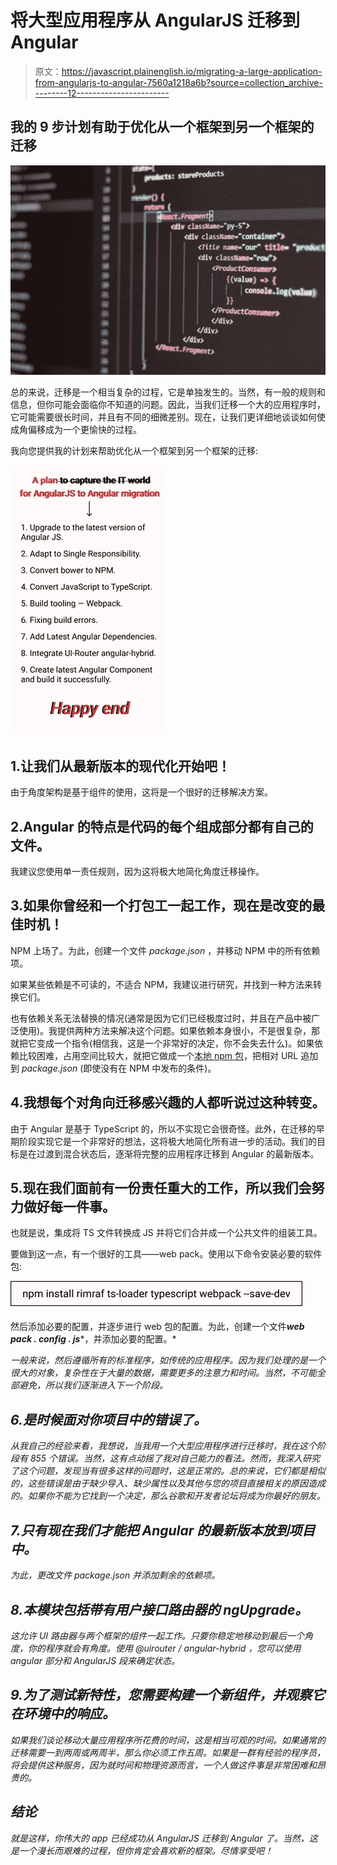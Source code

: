 # 将大型应用程序从 AngularJS 迁移到 Angular

> 原文：<https://javascript.plainenglish.io/migrating-a-large-application-from-angularjs-to-angular-7560a1218a6b?source=collection_archive---------12----------------------->

## 我的 9 步计划有助于优化从一个框架到另一个框架的迁移

![](img/f07dd4cd1cb4634c6d0b06edee03a4d6.png)

总的来说，迁移是一个相当复杂的过程，它是单独发生的。当然，有一般的规则和信息，但你可能会面临你不知道的问题。因此，当我们迁移一个大的应用程序时，它可能需要很长时间，并且有不同的细微差别。现在，让我们更详细地谈谈如何使成角偏移成为一个更愉快的过程。

我向您提供我的计划来帮助优化从一个框架到另一个框架的迁移:

![](img/15a5b2883f3e4e8aca0f055f69685809.png)

## 1.让我们从最新版本的现代化开始吧！

由于角度架构是基于组件的使用，这将是一个很好的迁移解决方案。

## 2.Angular 的特点是代码的每个组成部分都有自己的文件。

我建议您使用单一责任规则，因为这将极大地简化角度迁移操作。

## 3.如果你曾经和一个打包工一起工作，现在是改变的最佳时机！

NPM 上场了。为此，创建一个文件 *package.json* ，并移动 NPM 中的所有依赖项。

如果某些依赖是不可读的，不适合 NPM，我建议进行研究，并找到一种方法来转换它们。

也有依赖关系无法替换的情况(通常是因为它们已经极度过时，并且在产品中被广泛使用)。我提供两种方法来解决这个问题。如果依赖本身很小，不是很复杂，那就把它变成一个指令(相信我，这是一个非常好的决定，你不会失去什么)。如果依赖比较困难，占用空间比较大，就把它做成一个[本地 npm 包](https://www.aaron-powell.com/posts/2020-03-02-making-it-easier-to-work-with-local-npm-packages/)，把相对 URL 追加到 *package.json* (即使没有在 NPM 中发布的条件)。

## 4.我想每个对角向迁移感兴趣的人都听说过这种转变。

由于 Angular 是基于 TypeScript 的，所以不实现它会很奇怪。此外，在迁移的早期阶段实现它是一个非常好的想法，这将极大地简化所有进一步的活动。我们的目标是在过渡到混合状态后，逐渐将完整的应用程序迁移到 Angular 的最新版本。

## 5.现在我们面前有一份责任重大的工作，所以我们会努力做好每一件事。

也就是说，集成将 TS 文件转换成 JS 并将它们合并成一个公共文件的组装工具。

要做到这一点，有一个很好的工具——web pack。使用以下命令安装必要的软件包:

![](img/79b26c27895b8b2d58055ace6c888f5f.png)

然后添加必要的配置，并逐步进行 web 包的配置。为此，创建一个文件***web pack . config . js****，并添加必要的配置。*

*一般来说，然后遵循所有的标准程序，如传统的应用程序。因为我们处理的是一个很大的对象，复杂性在于大量的数据，需要更多的注意力和时间。当然，不可能全部避免，所以我们逐渐进入下一个阶段。*

## *6.是时候面对你项目中的错误了。*

*从我自己的经验来看，我想说，当我用一个大型应用程序进行迁移时，我在这个阶段有 855 个错误。当然，这有点动摇了我对自己能力的看法。然而，我深入研究了这个问题，发现当有很多这样的问题时，这是正常的。总的来说，它们都是相似的，这些错误是由于缺少导入、缺少属性以及其他与您的项目直接相关的原因造成的。如果你不能为它找到一个决定，那么谷歌和开发者论坛将成为你最好的朋友。*

## *7.只有现在我们才能把 Angular 的最新版本放到项目中。*

*为此，更改文件 *package.json* 并添加剩余的依赖项。*

## *8.本模块包括带有用户接口路由器的 ngUpgrade。*

*这允许 UI 路由器与两个框架的组件一起工作。只要你稳定地移动到最后一个角度，你的程序就会有角度。使用 *@uirouter / angular-hybrid* ，您可以使用 angular 部分和 AngularJS 段来确定状态。*

## *9.为了测试新特性，您需要构建一个新组件，并观察它在环境中的响应。*

*如果我们谈论移动大量应用程序所花费的时间，这是相当可观的时间。如果通常的迁移需要一到两周或两周半，那么你必须工作五周。如果是一群有经验的程序员，将会提供这种服务，因为就时间和物理资源而言，一个人做这件事是非常困难和昂贵的。*

## *结论*

*就是这样，你伟大的 app 已经成功从 AngularJS 迁移到 Angular 了。当然，这是一个漫长而艰难的过程，但你肯定会喜欢新的框架。尽情享受吧！*